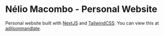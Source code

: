 # Nélio Macombo - Personal Website

Personal website built with [NextJS](https://nextjs.org) and [TailwindCSS](https://tailwindcss.com).
You can view this at [adilsonmandlate](https://neliomacombo.com).
